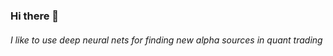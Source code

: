 <h3 align="left">Hi there 👋</h3>
<h6 align="left">I like to use deep neural nets for finding new alpha sources in quant trading</h6>



